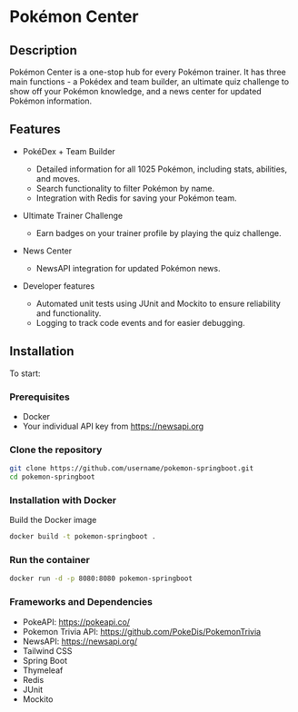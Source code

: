 # Pokémon Center

## Description
Pokémon Center is a one-stop hub for every Pokémon trainer. It has three main functions - a Pokédex and team builder, an ultimate quiz challenge to show off your Pokémon knowledge, and a news center for updated Pokémon information. 

## Features
- PokéDex + Team Builder
    - Detailed information for all 1025 Pokémon, including stats, abilities, and moves.
    - Search functionality to filter Pokémon by name.
    - Integration with Redis for saving your Pokémon team.
- Ultimate Trainer Challenge
    - Earn badges on your trainer profile by playing the quiz challenge.
- News Center
    - NewsAPI integration for updated Pokémon news.

- Developer features
    - Automated unit tests using JUnit and Mockito to ensure reliability and functionality.
    - Logging to track code events and for easier debugging. 

## Installation

To start:

### Prerequisites
- Docker
- Your individual API key from https://newsapi.org

### Clone the repository
```bash
git clone https://github.com/username/pokemon-springboot.git
cd pokemon-springboot
```

### Installation with Docker
Build the Docker image
```bash
docker build -t pokemon-springboot .
```


### Run the container
```bash
docker run -d -p 8080:8080 pokemon-springboot
```

### Frameworks and Dependencies
- PokeAPI: https://pokeapi.co/
- Pokemon Trivia API: https://github.com/PokeDis/PokemonTrivia
- NewsAPI: https://newsapi.org/ 
- Tailwind CSS
- Spring Boot
- Thymeleaf
- Redis
- JUnit
- Mockito